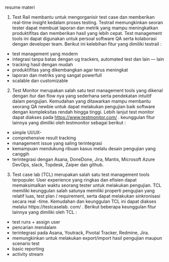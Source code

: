 resume materi

1. Test Rail membantu untuk mengorganisir test case dan memberikan real-time insight kedalam proses testing. 
Testrail memungkinkan seoran tester dapat membuat laporan dan metrik yang mampu meningkatkan produktifitas dan 
memberikan hasil yang lebih cepat. Test management tools ini dapat digunakan untuk persoal software QA serta 
kolaborasi dengan developer team. Berikut ini kelebihan fitur yang dimiliki testrail :
- test management yang modern
- integrasi tanpa batas dengan ug trackers, automated test dan lain — lain
- tracking hasil dengan mudah
- produktifitas yang dikembangkan agar terus meningkat
- laporan dan metriks yang sangat powerfull
- scalable dan customizable

2. Test Monitor merupakan salah satu test management tools yang dikenal dengan itur dan flow nya yang 
sederhana serta pendekatan intuitif dalam pengujian. Kemudahan yang ditawarkan mampu membantu seorang QA 
newbie untuk dapat melakukan pengujian baik software dengan kompleksitas rendah hingga tinggi. Lebih lanjut 
test monitor dapat diakses pada https://www.testmonitor.com/ . keunggulan fitur lainnya yang dimiliki oleh 
testmonitor sebagai berikut :
- simple UI/UX- 
- comprehensive result tracking
- management issue yang saling terintegrasi
- kemampuan mendukung ribuan kasus melalu desain pengujian yang canggih
- terintegrasi dengan Asana, DoneDone, Jira, Mantis, Microsoft Azure DevOps, slack, Topdesk, Zaiper dan github.

3. Test case lab (TCL) merupakan salah satu test management tools terpopuler. User experience yang ringkas dan 
efisien dapat memaksimalkan waktu seorang tester untuk melakukan pengujian. TCL memiliki keunggulan salah 
satunya memiliki properti pengujian yang relatif luas, test plan / requirement, serta dapat melakukan 
sinkronisasi secara real -time. Kemudahan dan keunggulan TCL ini dapat diakses melalui https://testcaselab.
com/ . Berikut beberapa keunggulan fitur lainnya yang dimiliki oleh TCL :
- test runs + assign user
- pencarian mendalam
- terintegrasi pada Asana, Youtrack, Pivotal Tracker, Redmine, Jira.
- memungkinkan untuk melakukan export/import hasil pengujian maupun scenario test
- basic reporting
- activity stream